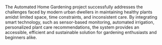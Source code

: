 The Automated Home Gardening project successfully addresses the challenges faced by modern urban dwellers in maintaining healthy plants amidst limited space, time constraints, and inconsistent care. By integrating smart technology, such as sensor-based monitoring, automated irrigation, personalized plant care recommendations, the system provides an accessible, efficient and sustainable solution for gardening enthusiasts and beginners alike.

